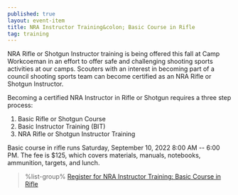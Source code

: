 ```yaml
---
published: true
layout: event-item
title: NRA Instructor Training&colon; Basic Course in Rifle
tag: training
---
```


NRA Rifle or Shotgun Instructor training is being offered this fall at Camp Workcoeman in an effort to offer safe and challenging shooting sports activities at our camps. Scouters with an interest in becoming part of a council shooting sports team can become certified as an NRA Rifle or Shotgun Instructor. 

Becoming a certified NRA Instructor in Rifle or Shotgun requires a three step process:

1. Basic Rifle or Shotgun Course
2. Basic Instructor Training (BIT)
3. NRA Rifle or Shotgun Instructor Training

Basic course in rifle runs Saturday, September 10, 2022 8:00 AM -- 6:00 PM. The fee is $125, which covers materials, manuals, notebooks, ammunition, targets, and lunch.

> %list-group%
> <a href="https://scoutingevent.com/066-61943" class="list-group-item">Register for NRA Instructor Training: Basic Course in Rifle</a>
